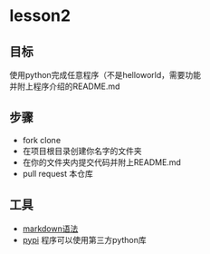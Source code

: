 # lesson2

## 目标
使用python完成任意程序（不是helloworld，需要功能     
并附上程序介绍的README.md

## 步骤

* fork clone
* 在项目根目录创建你名字的文件夹
* 在你的文件夹内提交代码并附上README.md
* pull request 本仓库

## 工具

* [markdown语法](http://www.appinn.com/markdown/)
* [pypi](https://pypi.python.org/pypi) 程序可以使用第三方python库
